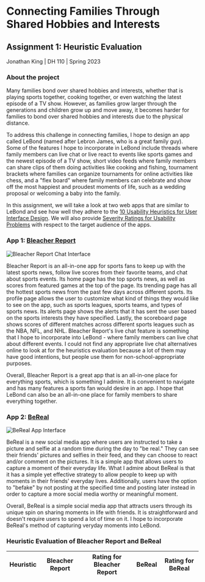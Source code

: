 # Connecting Families Through Shared Hobbies and Interests

## Assignment 1: Heuristic Evaluation

Jonathan King | DH 110 | Spring 2023

### About the project

Many families bond over shared hobbies and interests, whether that is playing sports together, cooking together, or even watching the latest episode of a TV show. However, as families grow larger through the generations and children grow up and move away, it becomes harder for families to bond over shared hobbies and interests due to the physical distance. 

To address this challenge in connecting families, I hope to design an app called LeBond (named after Lebron James, who is a great family guy). Some of the features I hope to incorporate in LeBond include threads where family members can live chat or live react to events like sports games and the newest episode of a TV show, short video feeds where family members can share clips of them doing activities like cooking and fishing, tournament brackets where families can organize tournaments for online activities like chess, and a "flex board" where family members can celebrate and show off the most happiest and proudest moments of life, such as a wedding proposal or welcoming a baby into the family.

In this assignment, we will take a look at two web apps that are similar to LeBond and see how well they adhere to the [10 Usability Heuristics for User Interface Design](https://www.nngroup.com/articles/ten-usability-heuristics/). We will also provide [Severity Ratings for Usability Problems](https://www.nngroup.com/articles/how-to-rate-the-severity-of-usability-problems/) with respect to the target audience of the apps. 

### App 1: [Bleacher Report](https://bleacherreport.com/)

![Bleacher Report Chat Interface](https://ujasntkfphywizsdaapi.supabase.co/storage/v1/object/public/content/app_screens/71940225-a01f-4fac-ba5f-7d38a340b11d.png)

Bleacher Report is an all-in-one app for sports fans to keep up with the latest sports news, follow live scores from their favorite teams, and chat about sports events. Its home page has the top sports news, as well as scores from featured games at the top of the page. Its trending page has all the hottest sports news from the past few days across different sports. Its profile page allows the user to customize what kind of things they would like to see on the app, such as sports leagues, sports teams, and types of sports news. Its alerts page shows the alerts that it has sent the user based on the sports interests they have specified. Lastly, the scoreboard page shows scores of different matches across different sports leagues such as the NBA, NFL, and NHL. Bleacher Report's live chat feature is something that I hope to incorporate into LeBond - where family members can live chat about different events. I could not find any appropriate live chat alternatives online to look at for the heuristics evaluation because a lot of them may have good intentions, but people use them for non-school-appropriate purposes. 

Overall, Bleacher Report is a great app that is an all-in-one place for everything sports, which is something I admire. It is convenient to navigate and has many features a sports fan would desire in an app. I hope that LeBond can also be an all-in-one place for family members to share everything together. 

### App 2: [BeReal](https://bere.al/en)

![BeReal App Interface](https://the-media-leader.com/wp-content/uploads/2022/07/BeReal-screenshot-App-Store.jpg)

BeReal is a new social media app where users are instructed to take a picture and selfie at a random time during the day to "be real." They can see their friends' pictures and selfies in their feed, and they can choose to react and/or comment on the pictures. It is a simple app that allows users to capture a moment of their everyday life. What I admire about BeReal is that it has a simple yet effective strategy to allow people to keep up with moments in their friends' everyday lives. Additionally, users have the option to "befake" by not posting at the specified time and posting later instead in order to capture a more social media worthy or meaningful moment. 

Overall, BeReal is a simple social media app that attracts users through its unique spin on sharing moments in life with friends. It is straightforward and doesn't require users to spend a lot of time on it. I hope to incorporate BeReal's method of capturing veryday moments into LeBond.

### Heuristic Evaluation of Bleacher Report and BeReal

| Heuristic | Bleacher Report | Rating for Bleacher Report | BeReal | Rating for BeReal |
| --- | --- | --- | --- | --- |

